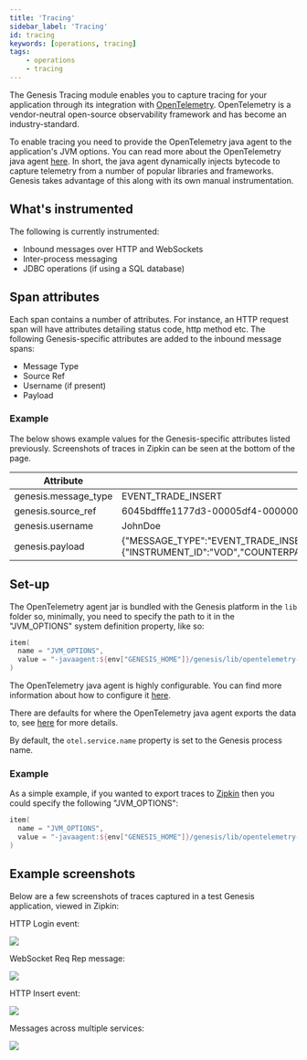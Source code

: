 ```yaml
---
title: 'Tracing'
sidebar_label: 'Tracing'
id: tracing
keywords: [operations, tracing]
tags:
    - operations
    - tracing
---
```


The Genesis Tracing module enables you to capture tracing for your application through its integration with [OpenTelemetry](https://opentelemetry.io/). OpenTelemetry is a vendor-neutral open-source observability framework and has become an industry-standard.

To enable tracing you need to provide the OpenTelemetry java agent to the application's JVM options. You can read more about the OpenTelemetry java agent [here](https://github.com/open-telemetry/opentelemetry-java-instrumentation).
In short, the java agent dynamically injects bytecode to capture telemetry from a number of popular libraries and frameworks. Genesis takes advantage of this along with its own manual instrumentation.

## What's instrumented

The following is currently instrumented:

- Inbound messages over HTTP and WebSockets
- Inter-process messaging
- JDBC operations (if using a SQL database)

## Span attributes

Each span contains a number of attributes. For instance, an HTTP request span will have attributes detailing status code, http method etc. The following Genesis-specific attributes are added to the inbound message spans:

- Message Type
- Source Ref
- Username (if present)
- Payload

### Example

The below shows example values for the Genesis-specific attributes listed previously. Screenshots of traces in Zipkin can be seen at the bottom of the page.


| Attribute            | Value                                                          |
|----------------------|----------------------------------------------------------------|
| genesis.message_type | EVENT_TRADE_INSERT                                             |
| genesis.source_ref   | 6045bdfffe1177d3-00005df4-00000004-1f1e5fe74723987e-c672dc68:1 |
| genesis.username     | JohnDoe                                                        |
| genesis.payload      | {"MESSAGE_TYPE":"EVENT_TRADE_INSERT","USER_NAME":"JohnDoe","SESSION_AUTH_TOKEN":"********","REFRESH_AUTH_TOKEN":null,"VALIDATE":false,"IGNORE_WARNINGS":true,"DETAILS":{"INSTRUMENT_ID":"VOD","COUNTERPARTY_ID":"GENESIS","QUANTITY":10,"PRICE":1.5,"SIDE":"BUY"},"SOURCE_REF":"1"}                                                          |

## Set-up

The OpenTelemetry agent jar is bundled with the Genesis platform in the `lib` folder so, minimally, you need to specify the path to it in the "JVM_OPTIONS" system definition property, like so:

```kotlin
item(
  name = "JVM_OPTIONS",
  value = "-javaagent:${env["GENESIS_HOME"]}/genesis/lib/opentelemetry-javaagent.jar"
)
```

The OpenTelemetry java agent is highly configurable. You can find more information about how to configure it [here](https://opentelemetry.io/docs/instrumentation/java/automatic/agent-config/).

There are defaults for where the OpenTelemetry java agent exports the data to, see [here](https://github.com/open-telemetry/opentelemetry-java/blob/main/sdk-extensions/autoconfigure/README.md#exporters) for more details.

By default, the `otel.service.name` property is set to the Genesis process name.

### Example

As a simple example, if you wanted to export traces to [Zipkin](https://zipkin.io/) then you could specify the following "JVM_OPTIONS":

```kotlin
item(
  name = "JVM_OPTIONS",
  value = "-javaagent:${env["GENESIS_HOME"]}/genesis/lib/opentelemetry-javaagent.jar -Dotel.traces.exporter=zipkin"
)
```
## Example screenshots

Below are a few screenshots of traces captured in a test Genesis application, viewed in Zipkin:

HTTP Login event:

![](/img/tracing-zipkin-login.png)

WebSocket Req Rep message:

![](/img/tracing-zipkin-req-instrument.png)

HTTP Insert event:

![](/img/tracing-zipkin-event-insert.png)

Messages across multiple services:

![](/img/tracing-zipkin-multiple-services.png)
